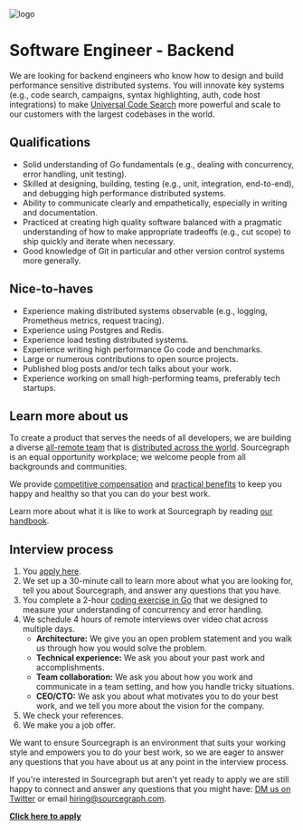 ![logo](https://sourcegraph.com/.assets/img/sourcegraph-light-head-logo.svg)

# Software Engineer - Backend

We are looking for backend engineers who know how to design and build performance sensitive distributed systems. You will innovate key systems (e.g., code search, campaigns, syntax highlighting, auth, code host integrations) to make [Universal Code Search](https://about.sourcegraph.com/universal-code-search/) more powerful and scale to our customers with the largest codebases in the world.

## Qualifications

- Solid understanding of Go fundamentals (e.g., dealing with concurrency, error handling, unit testing).
- Skilled at designing, building, testing (e.g., unit, integration, end-to-end), and debugging high performance distributed systems.
- Ability to communicate clearly and empathetically, especially in writing and documentation.
- Practiced at creating high quality software balanced with a pragmatic understanding of how to make appropriate tradeoffs (e.g., cut scope) to ship quickly and iterate when necessary.
- Good knowledge of Git in particular and other version control systems more generally.

## Nice-to-haves

- Experience making distributed systems observable (e.g., logging, Prometheus metrics, request tracing).
- Experience using Postgres and Redis.
- Experience load testing distributed systems.
- Experience writing high performance Go code and benchmarks.
- Large or numerous contributions to open source projects.
- Published blog posts and/or tech talks about your work.
- Experience working on small high-performing teams, preferably tech startups.

## Learn more about us

To create a product that serves the needs of all developers, we are building a diverse [all-remote team](https://about.sourcegraph.com/company/remote) that is [distributed across the world](https://about.sourcegraph.com/company/team). Sourcegraph is an equal opportunity workplace; we welcome people from all backgrounds and communities.

We provide [competitive compensation](https://about.sourcegraph.com/handbook/people-ops/compensation) and [practical benefits](https://about.sourcegraph.com/handbook/people-ops/benefits-and-perks) to keep you happy and healthy so that you can do your best work.

Learn more about what it is like to work at Sourcegraph by reading [our handbook](https://about.sourcegraph.com/handbook/).

## Interview process

1. You [apply here](https://hire.withgoogle.com/public/jobs/sourcegraphcom/view/P_AAAAAADAAC5L45-sI42r_n?trackingTag=careersRepository).
1. We set up a 30-minute call to learn more about what you are looking for, tell you about Sourcegraph, and answer any questions that you have.
1. You complete a 2-hour [coding exercise in Go](code-exercise-go.md) that we designed to measure your understanding of concurrency and error handling.
1. We schedule 4 hours of remote interviews over video chat across multiple days.
   - **Architecture:** We give you an open problem statement and you walk us through how you would solve the problem.
   - **Technical experience:** We ask you about your past work and accomplishments.
   - **Team collaboration:** We ask you about how you work and communicate in a team setting, and how you handle tricky situations.
   - **CEO/CTO:** We ask you about what motivates you to do your best work, and we tell you more about the vision for the company.
1. We check your references.
1. We make you a job offer.

We want to ensure Sourcegraph is an environment that suits your working style and empowers you to do your best work, so we are eager to answer any questions that you have about us at any point in the interview process.

If you're interested in Sourcegraph but aren't yet ready to apply we are still happy to connect and answer any questions that you might have: [DM us on Twitter](https://twitter.com/srcgraph) or email hiring@sourcegraph.com.

**[Click here to apply](https://hire.withgoogle.com/public/jobs/sourcegraphcom/view/P_AAAAAADAAC5L45-sI42r_n?trackingTag=careersRepository)**
